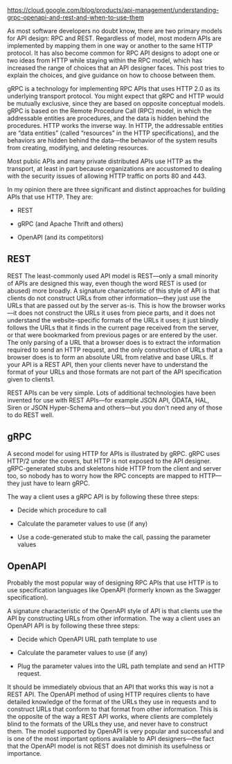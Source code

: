 https://cloud.google.com/blog/products/api-management/understanding-grpc-openapi-and-rest-and-when-to-use-them


As most software developers no doubt know, there are two primary models for API design: RPC and REST. Regardless of model, most modern APIs are implemented by mapping them in one way or another to the same HTTP protocol. It has also become common for RPC API designs to adopt one or two ideas from HTTP while staying within the RPC model, which has increased the range of choices that an API designer faces. This post tries to explain the choices, and give guidance on how to choose between them.

gRPC is a technology for implementing RPC APIs that uses HTTP 2.0 as its underlying transport protocol. You might expect that gRPC and HTTP would be mutually exclusive, since they are based on opposite conceptual models. gRPC is based on the Remote Procedure Call (RPC) model, in which the addressable entities are procedures, and the data is hidden behind the procedures. HTTP works the inverse way. In HTTP, the addressable entities are “data entities” (called “resources” in the HTTP specifications), and the behaviors are hidden behind the data—the behavior of the system results from creating, modifying, and deleting resources.

Most public APIs and many private distributed APIs use HTTP as the transport, at least in part because organizations are accustomed to dealing with the security issues of allowing HTTP traffic on ports 80 and 443.

In my opinion there are three significant and distinct approaches for building APIs that use HTTP. They are:

- REST

- gRPC (and Apache Thrift and others)

- OpenAPI (and its competitors)

## REST

REST
The least-commonly used API model is REST—only a small minority of APIs are designed this way, even though the word REST is used (or abused) more broadly. A signature characteristic of this style of API is that clients do not construct URLs from other information—they just use the URLs that are passed out by the server as-is. This is how the browser works—it does not construct the URLs it uses from piece parts, and it does not understand the website-specific formats of the URLs it uses; it just blindly follows the URLs that it finds in the current page received from the server, or that were bookmarked from previous pages or are entered by the user. The only parsing of a URL that a browser does is to extract the information required to send an HTTP request, and the only construction of URLs that a browser does is to form an absolute URL from relative and base URLs. If your API is a REST API, then your clients never have to understand the format of your URLs and those formats are not part of the API specification given to clients1. 

REST APIs can be very simple. Lots of additional technologies have been invented for use with REST APIs—for example JSON API, ODATA, HAL, Siren or JSON Hyper-Schema and others—but you don't need any of those to do REST well.

## gRPC

A second model for using HTTP for APIs is illustrated by gRPC. gRPC uses HTTP/2 under the covers, but HTTP is not exposed to the API designer. gRPC-generated stubs and skeletons hide HTTP from the client and server too, so nobody has to worry how the RPC concepts are mapped to HTTP—they just have to learn gRPC. 

The way a client uses a gRPC API is by following these three steps:

- Decide which procedure to call

- Calculate the parameter values to use (if any)

- Use a code-generated stub to make the call, passing the parameter values


## OpenAPI

Probably the most popular way of designing RPC APIs that use HTTP is to use specification languages like OpenAPI (formerly known as the Swagger specification).

A signature characteristic of the OpenAPI style of API is that clients use the API by constructing URLs from other information. The way a client uses an OpenAPI API is by following these three steps:

- Decide which OpenAPI URL path template to use

- Calculate the parameter values to use (if any)

- Plug the parameter values into the URL path template and send an HTTP request.

It should be immediately obvious that an API that works this way is not a REST API. The OpenAPI method of using HTTP requires clients to have detailed knowledge of the format of the URLs they use in requests and to construct URLs that conform to that format from other information. This is the opposite of the way a REST API works, where clients are completely blind to the formats of the URLs they use, and never have to construct them. The model supported by OpenAPI is very popular and successful and is one of the most important options available to API designers—the fact that the OpenAPI model is not REST does not diminish its usefulness or importance.


